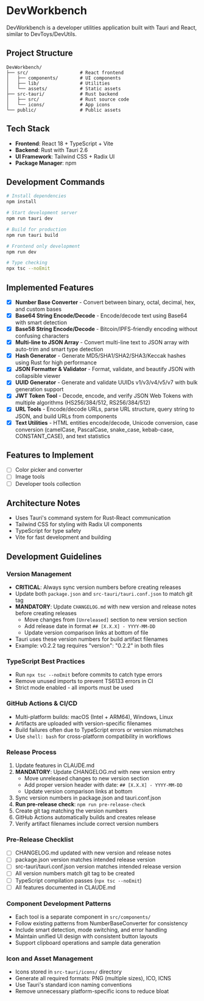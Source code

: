 # DevWorkbench

DevWorkbench is a developer utilities application built with Tauri and React, similar to DevToys/DevUtils.

## Project Structure

```
DevWorkbench/
├── src/                   # React frontend
│   ├── components/        # UI components
│   ├── lib/               # Utilities
│   └── assets/            # Static assets
├── src-tauri/             # Rust backend
│   ├── src/               # Rust source code
│   └── icons/             # App icons
└── public/                # Public assets
```

## Tech Stack

- **Frontend**: React 18 + TypeScript + Vite
- **Backend**: Rust with Tauri 2.6
- **UI Framework**: Tailwind CSS + Radix UI
- **Package Manager**: npm

## Development Commands

```bash
# Install dependencies
npm install

# Start development server
npm run tauri dev

# Build for production
npm run tauri build

# Frontend only development
npm run dev

# Type checking
npx tsc --noEmit
```

## Implemented Features

- [x] **Number Base Converter** - Convert between binary, octal, decimal, hex, and custom bases
- [x] **Base64 String Encode/Decode** - Encode/decode text using Base64 with smart detection
- [x] **Base58 String Encode/Decode** - Bitcoin/IPFS-friendly encoding without confusing characters
- [x] **Multi-line to JSON Array** - Convert multi-line text to JSON array with auto-trim and smart type detection
- [x] **Hash Generator** - Generate MD5/SHA1/SHA2/SHA3/Keccak hashes using Rust for high performance
- [x] **JSON Formatter & Validator** - Format, validate, and beautify JSON with collapsible viewer
- [x] **UUID Generator** - Generate and validate UUIDs v1/v3/v4/v5/v7 with bulk generation support
- [x] **JWT Token Tool** - Decode, encode, and verify JSON Web Tokens with multiple algorithms (HS256/384/512, RS256/384/512)
- [x] **URL Tools** - Encode/decode URLs, parse URL structure, query string to JSON, and build URLs from components
- [x] **Text Utilities** - HTML entities encode/decode, Unicode conversion, case conversion (camelCase, PascalCase, snake_case, kebab-case, CONSTANT_CASE), and text statistics

## Features to Implement
- [ ] Color picker and converter
- [ ] Image tools
- [ ] Developer tools collection

## Architecture Notes

- Uses Tauri's command system for Rust-React communication
- Tailwind CSS for styling with Radix UI components
- TypeScript for type safety
- Vite for fast development and building

## Development Guidelines

### Version Management
- **CRITICAL**: Always sync version numbers before creating releases
- Update both `package.json` and `src-tauri/tauri.conf.json` to match git tag
- **MANDATORY**: Update `CHANGELOG.md` with new version and release notes before creating releases
  - Move changes from `[Unreleased]` section to new version section
  - Add release date in format `## [X.X.X] - YYYY-MM-DD`
  - Update version comparison links at bottom of file
- Tauri uses these version numbers for build artifact filenames
- Example: v0.2.2 tag requires "version": "0.2.2" in both files

### TypeScript Best Practices
- Run `npx tsc --noEmit` before commits to catch type errors
- Remove unused imports to prevent TS6133 errors in CI
- Strict mode enabled - all imports must be used

### GitHub Actions & CI/CD
- Multi-platform builds: macOS (Intel + ARM64), Windows, Linux
- Artifacts are uploaded with version-specific filenames
- Build failures often due to TypeScript errors or version mismatches
- Use `shell: bash` for cross-platform compatibility in workflows

### Release Process
1. Update features in CLAUDE.md
2. **MANDATORY**: Update CHANGELOG.md with new version entry
   - Move unreleased changes to new version section
   - Add proper version header with date: `## [X.X.X] - YYYY-MM-DD`
   - Update version comparison links at bottom
3. Sync version numbers in package.json and tauri.conf.json
4. **Run pre-release check**: `npm run pre-release-check`
5. Create git tag matching the version numbers
6. GitHub Actions automatically builds and creates release
7. Verify artifact filenames include correct version numbers

### Pre-Release Checklist
- [ ] CHANGELOG.md updated with new version and release notes
- [ ] package.json version matches intended release version
- [ ] src-tauri/tauri.conf.json version matches intended release version
- [ ] All version numbers match git tag to be created
- [ ] TypeScript compilation passes (`npx tsc --noEmit`)
- [ ] All features documented in CLAUDE.md

### Component Development Patterns
- Each tool is a separate component in `src/components/`
- Follow existing patterns from NumberBaseConverter for consistency
- Include smart detection, mode switching, and error handling
- Maintain unified UI design with consistent button layouts
- Support clipboard operations and sample data generation

### Icon and Asset Management
- Icons stored in `src-tauri/icons/` directory
- Generate all required formats: PNG (multiple sizes), ICO, ICNS
- Use Tauri's standard icon naming conventions
- Remove unnecessary platform-specific icons to reduce bloat
